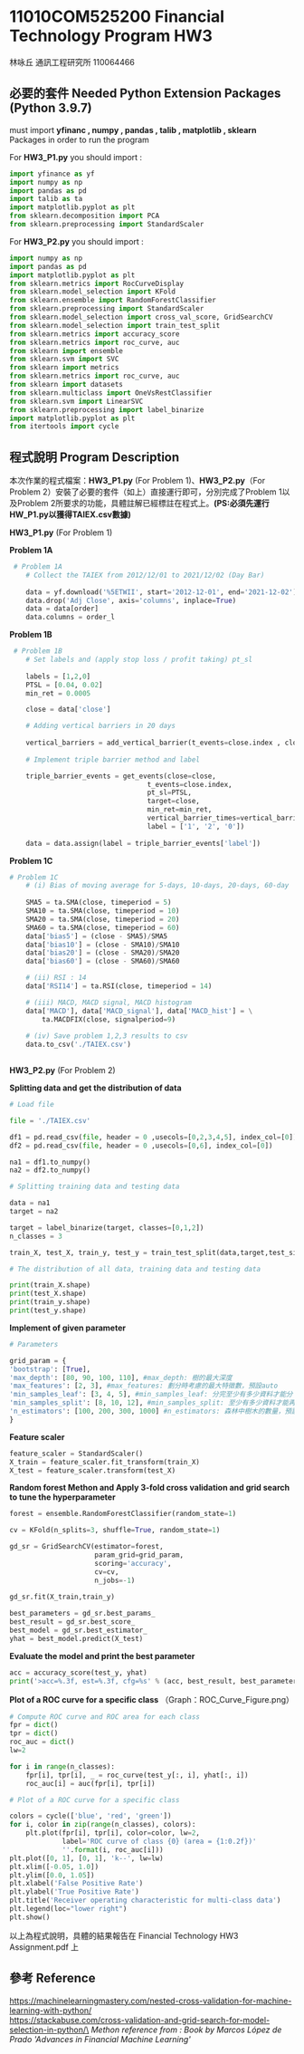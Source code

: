 # 11010COM525200 Financial Technology Program HW3


林咏丘 通訊工程研究所 110064466

## 必要的套件 Needed Python Extension Packages (Python 3.9.7)

must import **yfinanc , numpy , pandas , talib ,  matplotlib , sklearn** Packages in order to run the program

For **HW3_P1.py** you should import :
```python
import yfinance as yf
import numpy as np
import pandas as pd
import talib as ta
import matplotlib.pyplot as plt
from sklearn.decomposition import PCA
from sklearn.preprocessing import StandardScaler
```

For **HW3_P2.py** you should import :
```python
import numpy as np
import pandas as pd
import matplotlib.pyplot as plt
from sklearn.metrics import RocCurveDisplay
from sklearn.model_selection import KFold
from sklearn.ensemble import RandomForestClassifier
from sklearn.preprocessing import StandardScaler
from sklearn.model_selection import cross_val_score, GridSearchCV
from sklearn.model_selection import train_test_split
from sklearn.metrics import accuracy_score
from sklearn.metrics import roc_curve, auc
from sklearn import ensemble
from sklearn.svm import SVC
from sklearn import metrics
from sklearn.metrics import roc_curve, auc
from sklearn import datasets
from sklearn.multiclass import OneVsRestClassifier
from sklearn.svm import LinearSVC
from sklearn.preprocessing import label_binarize
import matplotlib.pyplot as plt
from itertools import cycle
```

## 程式說明 Program Description

本次作業的程式檔案：**HW3_P1.py** (For Problem 1)、**HW3_P2.py**（For Problem 2）安裝了必要的套件（如上）直接運行即可，分別完成了Problem 1以及Problem 2所要求的功能，具體註解已經標註在程式上。**(PS:必須先運行HW_P1.py以獲得TAIEX.csv數據)**

**HW3_P1.py** (For Problem 1)
  
**Problem 1A**
```python
 # Problem 1A
    # Collect the TAIEX from 2012/12/01 to 2021/12/02 (Day Bar)
    
    data = yf.download('%5ETWII', start='2012-12-01', end='2021-12-02')
    data.drop('Adj Close', axis='columns', inplace=True)
    data = data[order]
    data.columns = order_l
```
**Problem 1B**
```python
 # Problem 1B
    # Set labels and (apply stop loss / profit taking) pt_sl
    
    labels = [1,2,0]
    PTSL = [0.04, 0.02] 
    min_ret = 0.0005

    close = data['close']

    # Adding vertical barriers in 20 days
    
    vertical_barriers = add_vertical_barrier(t_events=close.index , close=close, num_days=20) 
    
    # Implement triple barrier method and label

    triple_barrier_events = get_events(close=close,
                                  t_events=close.index,
                                  pt_sl=PTSL,
                                  target=close,
                                  min_ret=min_ret,
                                  vertical_barrier_times=vertical_barriers,
                                  label = ['1', '2', '0'])
    
    data = data.assign(label = triple_barrier_events['label'])
```
**Problem 1C**
```python
# Problem 1C
    # (i) Bias of moving average for 5-days, 10-days, 20-days, 60-day
    
    SMA5 = ta.SMA(close, timeperiod = 5)
    SMA10 = ta.SMA(close, timeperiod = 10)
    SMA20 = ta.SMA(close, timeperiod = 20)
    SMA60 = ta.SMA(close, timeperiod = 60)
    data['bias5'] = (close - SMA5)/SMA5
    data['bias10'] = (close - SMA10)/SMA10
    data['bias20'] = (close - SMA20)/SMA20
    data['bias60'] = (close - SMA60)/SMA60

    # (ii) RSI : 14
    data['RSI14'] = ta.RSI(close, timeperiod = 14)

    # (iii) MACD, MACD signal, MACD histogram
    data['MACD'], data['MACD_signal'], data['MACD_hist'] = \
        ta.MACDFIX(close, signalperiod=9)
    
    # (iv) Save problem 1,2,3 results to csv
    data.to_csv('./TAIEX.csv')
    
```

**HW3_P2.py** (For Problem 2)

**Splitting data and get the distribution of data**
```python
# Load file

file = './TAIEX.csv'

df1 = pd.read_csv(file, header = 0 ,usecols=[0,2,3,4,5], index_col=[0])
df2 = pd.read_csv(file, header = 0 ,usecols=[0,6], index_col=[0])

na1 = df1.to_numpy()
na2 = df2.to_numpy()

# Splitting training data and testing data

data = na1
target = na2 

target = label_binarize(target, classes=[0,1,2])
n_classes = 3

train_X, test_X, train_y, test_y = train_test_split(data,target,test_size = 0.3)

# The distribution of all data, training data and testing data

print(train_X.shape)
print(test_X.shape)
print(train_y.shape)
print(test_y.shape)
```
**Implement of given parameter**
```python
# Parameters

grid_param = {
'bootstrap': [True],
'max_depth': [80, 90, 100, 110], #max_depth: 樹的最大深度
'max_features': [2, 3], #max_features: 劃分時考慮的最大特徵數，預設auto
'min_samples_leaf': [3, 4, 5], #min_samples_leaf: 分完至少有多少資料才能分
'min_samples_split': [8, 10, 12], #min_samples_split: 至少有多少資料才能再分
'n_estimators': [100, 200, 300, 1000] #n_estimators: 森林中樹木的數量，預設=100
}
```
**Feature scaler**
```python
feature_scaler = StandardScaler()
X_train = feature_scaler.fit_transform(train_X)
X_test = feature_scaler.transform(test_X)
```

**Random forest Methon and Apply 3-fold cross validation and grid search to tune the hyperparameter**
```python
forest = ensemble.RandomForestClassifier(random_state=1)

cv = KFold(n_splits=3, shuffle=True, random_state=1)

gd_sr = GridSearchCV(estimator=forest,
                     param_grid=grid_param,
                     scoring='accuracy',
                     cv=cv,
                     n_jobs=-1)
                    
gd_sr.fit(X_train,train_y)

best_parameters = gd_sr.best_params_
best_result = gd_sr.best_score_
best_model = gd_sr.best_estimator_
yhat = best_model.predict(X_test)
```
**Evaluate the model and print the best parameter**
```python
acc = accuracy_score(test_y, yhat)
print('>acc=%.3f, est=%.3f, cfg=%s' % (acc, best_result, best_parameters)) 
```

**Plot of a ROC curve for a specific class** （Graph：ROC_Curve_Figure.png）
```python
# Compute ROC curve and ROC area for each class
fpr = dict()
tpr = dict()
roc_auc = dict()
lw=2

for i in range(n_classes):
    fpr[i], tpr[i], _ = roc_curve(test_y[:, i], yhat[:, i])
    roc_auc[i] = auc(fpr[i], tpr[i])

# Plot of a ROC curve for a specific class

colors = cycle(['blue', 'red', 'green'])
for i, color in zip(range(n_classes), colors):
    plt.plot(fpr[i], tpr[i], color=color, lw=2,
             label='ROC curve of class {0} (area = {1:0.2f})'
             ''.format(i, roc_auc[i]))
plt.plot([0, 1], [0, 1], 'k--', lw=lw)
plt.xlim([-0.05, 1.0])
plt.ylim([0.0, 1.05])
plt.xlabel('False Positive Rate')
plt.ylabel('True Positive Rate')
plt.title('Receiver operating characteristic for multi-class data')
plt.legend(loc="lower right")
plt.show()

```

以上為程式說明，具體的結果報告在 Financial Technology HW3 Assignment.pdf 上

## 參考 Reference
https://machinelearningmastery.com/nested-cross-validation-for-machine-learning-with-python/ \
https://stackabuse.com/cross-validation-and-grid-search-for-model-selection-in-python/\
*Methon reference from : Book by Marcos López de Prado 'Advances in Financial Machine Learning'*
